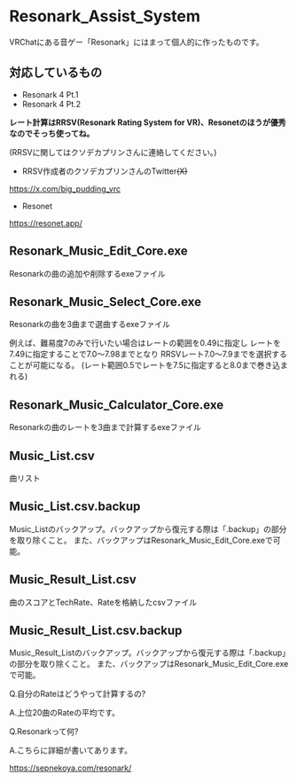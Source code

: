 # Resonark_Assist_System

VRChatにある音ゲー「Resonark」にはまって個人的に作ったものです。

## 対応しているもの
- Resonark 4 Pt.1
- Resonark 4 Pt.2

**レート計算はRRSV(Resonark Rating System for VR)、Resonetのほうが優秀なのでそっち使ってね。**

(RRSVに関してはクソデカプリンさんに連絡してください。)

- RRSV作成者のクソデカプリンさんのTwitter~~(X)~~

https://x.com/big_pudding_vrc

- Resonet

https://resonet.app/

## Resonark_Music_Edit_Core.exe
Resonarkの曲の追加や削除するexeファイル

## Resonark_Music_Select_Core.exe
Resonarkの曲を3曲まで選曲するexeファイル

例えば、難易度7のみで行いたい場合はレートの範囲を0.49に指定し
レートを7.49に指定することで7.0～7.98までとなり
RRSVレート7.0～7.9までを選択することが可能になる。
(レート範囲0.5でレートを7.5に指定すると8.0まで巻き込まれる)

## Resonark_Music_Calculator_Core.exe
Resonarkの曲のレートを3曲まで計算するexeファイル

## Music_List.csv
曲リスト

## Music_List.csv.backup
Music_Listのバックアップ。バックアップから復元する際は「.backup」の部分を取り除くこと。
また、バックアップはResonark_Music_Edit_Core.exeで可能。

## Music_Result_List.csv
曲のスコアとTechRate、Rateを格納したcsvファイル

## Music_Result_List.csv.backup
Music_Result_Listのバックアップ。バックアップから復元する際は「.backup」の部分を取り除くこと。
また、バックアップはResonark_Music_Edit_Core.exeで可能。

Q.自分のRateはどうやって計算するの?

A.上位20曲のRateの平均です。


Q.Resonarkって何?

A.こちらに詳細が書いてあります。

https://sepnekoya.com/resonark/